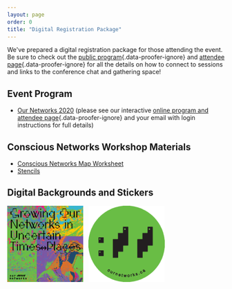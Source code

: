 ```yaml
---
layout: page
order: 0
title: "Digital Registration Package"
---
```


We've prepared a digital registration package for those attending the event. Be sure to check out the [public program](/program/){.data-proofer-ignore} and [attendee page](https://p2party.ournetworks.ca/){.data-proofer-ignore} for all the details on how to connect to sessions and links to the conference chat and gathering space!


## Event Program 

- [Our Networks 2020](/registration-package/2020-mailout-program.pdf) (please see our interactive [online program and attendee page](https://p2party.ournetworks.ca/){.data-proofer-ignore} and your email with login instructions for full details)

## Conscious Networks Workshop Materials 

- [Conscious Networks Map Worksheet](/registration-package/conscious-network-map.pdf)
- [Stencils](/registration-package/conscious-aux-stencils.pdf)

## Digital Backgrounds and Stickers 

<img src="/registration-package/2020-ournets-sticker-square.png" alt="Growing Our Networks Sticker" width="35%" >
&nbsp;
<img src="/registration-package/2020-ournets-sticker-round.png" alt="Our Networks Sticker" width="35%" >
